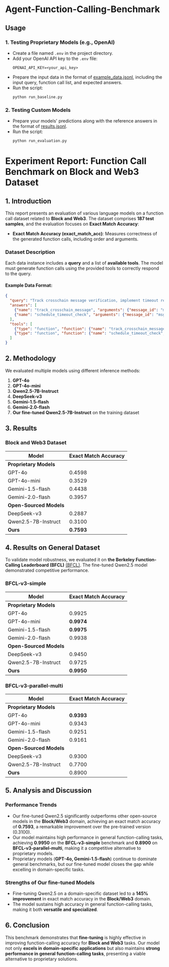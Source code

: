 # Agent-Function-Calling-Benchmark

## Usage

### 1. Testing Proprietary Models (e.g., OpenAI)

- Create a file named `.env` in the project directory.
- Add your OpenAI API key to the `.env` file:
  ```env
  OPENAI_API_KEY=<your_api_key>
  ```
- Prepare the input data in the format of [example\_data.jsonl](./data/example_data.jsonl), including the input query, function call list, and expected answers.
- Run the script:
  ```sh
  python run_baseline.py
  ```

### 2. Testing Custom Models

- Prepare your models' predictions along with the reference answers in the format of [results.jsonl](./data/baseline_gpt-4o-mini_results.jsonl).
- Run the script:
  ```sh
  python run_evaluation.py
  ```

# Experiment Report: Function Call Benchmark on Block and Web3 Dataset

## 1. Introduction

This report presents an evaluation of various language models on a function call dataset related to **Block and Web3**. The dataset comprises **187 test samples**, and the evaluation focuses on **Exact Match Accuracy**:

- **Exact Match Accuracy (exact\_match\_acc)**: Measures correctness of the generated function calls, including order and arguments.

### Dataset Description

Each data instance includes a **query** and a list of **available tools**. The model must generate function calls using the provided tools to correctly respond to the query.

#### Example Data Format:

```json
{
  "query": "Track crosschain message verification, implement timeout recovery procedures.",
  "answers": [
    {"name": "track_crosschain_message", "arguments": {"message_id": "msg12345"}},
    {"name": "schedule_timeout_check", "arguments": {"message_id": "msg12345", "timeout": "30"}}
  ],
  "tools": [
    {"type": "function", "function": {"name": "track_crosschain_message", "description": "Track the status of a crosschain message", "parameters": {"type": "object", "properties": {"message_id": {"type": "string"}}}}},
    {"type": "function", "function": {"name": "schedule_timeout_check", "description": "Schedule a timeout check for a message", "parameters": {"type": "object", "properties": {"message_id": {"type": "string"}, "timeout": {"type": "integer"}}}}}
  ]
}
```

## 2. Methodology

We evaluated multiple models using different inference methods:

1. **GPT-4o**
2. **GPT-4o-mini**
3. **Qwen2.5-7B-Instruct**
4. **DeepSeek-v3**
5. **Gemini-1.5-flash**
6. **Gemini-2.0-flash**
7. **Our fine-tuned Qwen2.5-7B-Instruct** on the training dataset

## 3. Results

### Block and Web3 Dataset

| Model                   | Exact Match Accuracy |
| ----------------------- | -------------------- |
| **Proprietary Models**  |                      |
| GPT-4o                  | 0.4598               |
| GPT-4o-mini             | 0.3529               |
| Gemini-1.5-flash        | 0.4438               |
| Gemini-2.0-flash        | 0.3957               |
| **Open-Sourced Models** |                      |
| DeepSeek-v3             | 0.2887               |
| Qwen2.5-7B-Instruct     | 0.3100               |
| **Ours**            | **0.7593**           |

## 4. Results on General Dataset

To validate model robustness, we evaluated it on **the Berkeley Function-Calling Leaderboard (BFCL)** [(BFCL)](https://gorilla.cs.berkeley.edu/blogs/8_berkeley_function_calling_leaderboard.html). The fine-tuned Qwen2.5 model demonstrated competitive performance.

### BFCL-v3-simple

| Model                   | Exact Match Accuracy |
| ----------------------- | -------------------- |
| **Proprietary Models**  |                      |
| GPT-4o                  | 0.9925               |
| GPT-4o-mini             | **0.9974**           |
| Gemini-1.5-flash        | **0.9975**           |
| Gemini-2.0-flash        | 0.9938               |
| **Open-Sourced Models** |                      |
| DeepSeek-v3             | 0.9450               |
| Qwen2.5-7B-Instruct     | 0.9725               |
| **Ours**                    | **0.9950**           |

### BFCL-v3-parallel-multi

| Model                   | Exact Match Accuracy |
| ----------------------- | -------------------- |
| **Proprietary Models**  |                      |
| GPT-4o                  | **0.9393**           |
| GPT-4o-mini             | 0.9343               |
| Gemini-1.5-flash        | 0.9251               |
| Gemini-2.0-flash        | 0.9161                  |
| **Open-Sourced Models** |                      |
| DeepSeek-v3             | 0.9300               |
| Qwen2.5-7B-Instruct     | 0.7700               |
| **Ours**                    | 0.8900               |

## 5. Analysis and Discussion

### Performance Trends

- Our fine-tuned Qwen2.5 significantly outperforms other open-source models in the **Block/Web3** domain, achieving an exact match accuracy of **0.7593**, a remarkable improvement over the pre-trained version (0.3100).
- Our model maintains high performance in general function-calling tasks, achieving **0.9950** on the **BFCL-v3-simple** benchmark and **0.8900** on **BFCL-v3-parallel-multi**, making it a competitive alternative to proprietary models.
- Proprietary models (**GPT-4o, Gemini-1.5-flash**) continue to dominate general benchmarks, but our fine-tuned model closes the gap while excelling in domain-specific tasks.

### Strengths of Our fine-tuned Models

- Fine-tuning Qwen2.5 on a domain-specific dataset led to a **145% improvement** in exact match accuracy in the **Block/Web3** domain.
- The model sustains high accuracy in general function-calling tasks, making it both **versatile and specialized**.

## 6. Conclusion

This benchmark demonstrates that **fine-tuning** is highly effective in improving function-calling accuracy for **Block and Web3** tasks. Our model not only **excels in domain-specific applications** but also maintains **strong performance in general function-calling tasks**, presenting a viable alternative to proprietary solutions.

